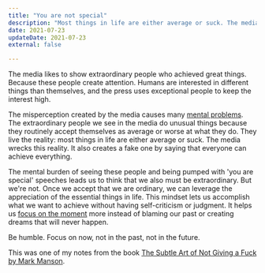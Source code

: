 ```yaml
---
title: "You are not special"
description: "Most things in life are either average or suck. The media blurs this reality. It also creates a fake one by saying that everyone can achieve everything."
date: 2021-07-23
updateDate: 2021-07-23
external: false

---
```


The media likes to show extraordinary people who achieved great things. Because these people create attention. Humans are interested in different things than themselves, and the press uses exceptional people to keep the interest high.

The misperception created by the media causes many [mental problems](/a-life-without-problems-the-happiness/). The extraordinary people we see in the media do unusual things because they routinely accept themselves as average or worse at what they do. They live the reality: most things in life are either average or suck. The media wrecks this reality. It also creates a fake one by saying that everyone can achieve everything.

The mental burden of seeing these people and being pumped with 'you are special' speeches leads us to think that we also must be extraordinary. But we're not. Once we accept that we are ordinary, we can leverage the appreciation of the essential things in life. This mindset lets us accomplish what we want to achieve without having self-criticism or judgment. It helps us [focus on the moment](/growth-with-systematic-bliss/) more instead of blaming our past or creating dreams that will never happen.

Be humble. Focus on now, not in the past, not in the future.

This was one of my notes from the book [The Subtle Art of Not Giving a Fuck by Mark Manson](/books/the-subtle-art-of-not-giving-a-fuck-by-mark-manson-book-summary-review-and-notes/).